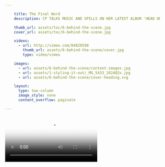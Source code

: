 ```yaml
---

    title: The Final Word
    description: CP TALKS MUSIC AND SPILLS ON HER LATEST ALBUM 'HEAD OR HEART'

    thumb_url: assets/toc/6-behind-the-scene.jpg
    cover_url: assets/toc/6-behind-the-scene.jpg

    videos:
      - url: http://vimeo.com/84820598
        thumb_url: assets/6-behind-the-scene/cover.jpg
        type: video/vimeo

    images:
      - url: assets/6-behind-the-scene/content-images.jpg
      - url: assets/1-styling-it-out/_MG_5433_1024@2x.jpg
      - url: assets/6-behind-the-scene/cover-heading.svg

    layout:
      type: two-column
      image_style: none
      content_overflow: paginate

---
```


<video data-media-id="videos:1" type="video/vimeo" src="http://vimeo.com/84820598" poster="../assets/6-behind-the-scene/cover.jpg"/>

<div class="column-break"></div>

<h4>Where did the name for your new album come from?</h4>

Head or Heart is all about learning which gut instinct to trust. Do you go with your head or your heart? It’s a question I think all girls ask themselves at one time or another. So each song is either a ‘head’ song or a ‘heart’ song...it’s up to you to decide!

<h4>Where was the album recorded?</h4>

I’m pretty lucky on this...I got the chance to record in London, LA and New York, which was awesome because travelling and seeing new places is totally one of my favourite things – and a huge source of inspiration!

<img src="assets/6-behind-the-scene/content-images.jpg" data-media-id="images:1">

<h4>Who produced the album?</h4>

I worked with a few producers on Head or Heart, including Butch Walker, John Hill and Jamie Scott, but the majority was done by my favourite person, the amazing Jake Gosling. We have an unbelievable connection and really understand each other which makes working together sooo easy!

<h4>Any musical collaborations you can share with us?</h4>

Actually yes, there are a couple! I worked with Jack Antanoff from the band FUN as well as Ed Sheeran which was so exciting! They’re both super talented guys and I absolutely adore them – I can’t wait for people to hear the tracks!

<img src="assets/1-styling-it-out/_MG_5433_1024@2x.jpg" data-media-id="images:2">
